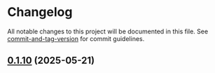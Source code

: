 # Changelog

All notable changes to this project will be documented in this file. See [commit-and-tag-version](https://github.com/absolute-version/commit-and-tag-version) for commit guidelines.

## [0.1.10](https://github.com/dennisadriaans/vue-chrts/compare/v0.1.9...v0.1.10) (2025-05-21)
